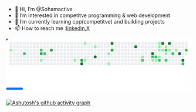 - 👋 Hi, I’m @Sohamactive
- 👀 I’m interested in competitve programming & web development
- 🌱 I’m currently learning cpp(competitve) and building projects
- 📫 How to reach me :[linkedin](https://www.linkedin.com/in/sohamactive/),[X](https://x.com/Sohamactive)

<picture>
  <source
    media="(prefers-color-scheme: dark)"
    srcset="images/breakout-dark.svg"
  />
  <source
    media="(prefers-color-scheme: dark)"
    srcset="images/breakout-light.svg"
  />
  <img alt="Breakout Game" src="images/breakout-light.svg" />
</picture>

<!---
Sohamactive/Sohamactive is a ✨ special ✨ repository because its `README.md` (this file) appears on your GitHub profile.
You can click the Preview link to take a look at your changes.
-->
[![Ashutosh's github activity graph](https://github-readme-activity-graph.vercel.app/graph?username=sohamactive)](https://github.com/ashutosh00710/github-readme-activity-graph)

